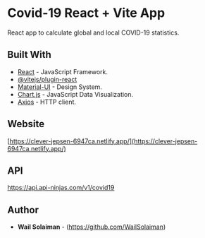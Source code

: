 # Covid-19 React + Vite App

React app to calculate global and local COVID-19 statistics.

## Built With

-   [React](https://github.com/facebook/create-react-app) - JavaScript Framework.
-   [@vitejs/plugin-react](https://github.com/vitejs/vite-plugin-react/blob/main/packages/plugin-react/)
-   [Material-UI](https://github.com/mui-org/material-ui) - Design System.
-   [Chart.js](https://github.com/chartjs/Chart.js) - JavaScript Data Visualization.
-   [Axios](https://github.com/axios/axios) - HTTP client.

## Website

[https://clever-jepsen-6947ca.netlify.app/](https://clever-jepsen-6947ca.netlify.app/)

## API

https://api.api-ninjas.com/v1/covid19

## Author

-   **Wail Solaiman** - (https://github.com/WailSolaiman)
